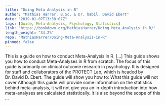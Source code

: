 ```yaml
---
title: "Doing Meta Analysis in R"
author: "Mathias Harrer, B.Sc. & Dr. habil. David Ebert"
date: "2019-01-07T13:38:07Z"
tags: [Guide, Meta-Analysis, Psychology, Statistics]
link: "https://bookdown.org/MathiasHarrer/Doing_Meta_Analysis_in_R/"
length_weight: "34.2%"
repo: "MathiasHarrer/Doing-Meta-Analysis-in-R"
pinned: false
---
```


This is a guide on how to conduct Meta-Analysis in R. [...] This guide shows you how to conduct Meta-Analyses in R from scratch. The focus of this guide is primarily on clinical outcome research in psychology. It is designed for staff and collaborators of the PROTECT Lab, which is headed by Dr. David D. Ebert. The guide will show you how to: What this guide will not cover Although this guide will provide some information on the statistics behind meta-analysis, it will not give you an in-depth introduction into how meta-analyses are calculated statistically. It is also beyond the scope of this  ...
